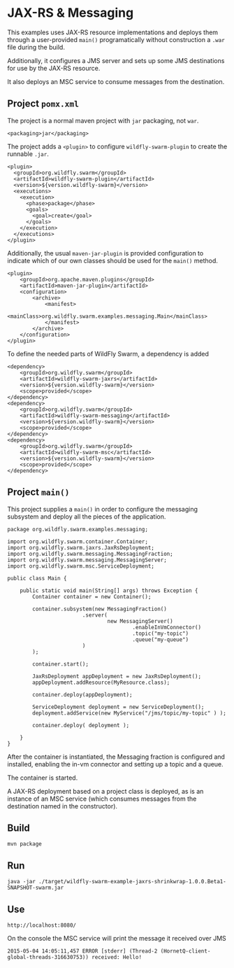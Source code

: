 # JAX-RS & Messaging

This examples uses JAX-RS resource implementations and deploys
them through a user-provided `main()` programatically without
construction a `.war` file during the build.

Additionally, it configures a JMS server and sets up some
JMS destinations for use by the JAX-RS resource.

It also deploys an MSC service to consume messages from
the destination.  

## Project `pomx.xml`

The project is a normal maven project with `jar` packaging, not `war`.

    <packaging>jar</packaging>

The project adds a `<plugin>` to configure `wildfly-swarm-plugin` to
create the runnable `.jar`.

    <plugin>
      <groupId>org.wildfly.swarm</groupId>
      <artifactId>wildfly-swarm-plugin</artifactId>
      <version>${version.wildfly-swarm}</version>
      <executions>
        <execution>
          <phase>package</phase>
          <goals>
            <goal>create</goal>
          </goals>
        </execution>
      </executions>
    </plugin>

Additionally, the usual `maven-jar-plugin` is provided configuration
to indicate which of our own classes should be used for the `main()`
method. 

    <plugin>
        <groupId>org.apache.maven.plugins</groupId>
        <artifactId>maven-jar-plugin</artifactId>
        <configuration>
            <archive>
                <manifest>
                    <mainClass>org.wildfly.swarm.examples.messaging.Main</mainClass>
                </manifest>
            </archive>
        </configuration>
    </plugin>

To define the needed parts of WildFly Swarm, a dependency is added

    <dependency>
        <groupId>org.wildfly.swarm</groupId>
        <artifactId>wildfly-swarm-jaxrs</artifactId>
        <version>${version.wildfly-swarm}</version>
        <scope>provided</scope>
    </dependency>
    <dependency>
        <groupId>org.wildfly.swarm</groupId>
        <artifactId>wildfly-swarm-messaging</artifactId>
        <version>${version.wildfly-swarm}</version>
        <scope>provided</scope>
    </dependency>
    <dependency>
        <groupId>org.wildfly.swarm</groupId>
        <artifactId>wildfly-swarm-msc</artifactId>
        <version>${version.wildfly-swarm}</version>
        <scope>provided</scope>
    </dependency>

## Project `main()`

This project supplies a `main()` in order to configure the messaging
subsystem and deploy all the pieces of the application.

    package org.wildfly.swarm.examples.messaging;

    import org.wildfly.swarm.container.Container;
    import org.wildfly.swarm.jaxrs.JaxRsDeployment;
    import org.wildfly.swarm.messaging.MessagingFraction;
    import org.wildfly.swarm.messaging.MessagingServer;
    import org.wildfly.swarm.msc.ServiceDeployment;
    
    public class Main {
    
        public static void main(String[] args) throws Exception {
            Container container = new Container();
    
            container.subsystem(new MessagingFraction()
                            .server(
                                    new MessagingServer()
                                            .enableInVmConnector()
                                            .topic("my-topic")
                                            .queue("my-queue")
                            )
            );
    
            container.start();
    
            JaxRsDeployment appDeployment = new JaxRsDeployment();
            appDeployment.addResource(MyResource.class);
    
            container.deploy(appDeployment);
    
            ServiceDeployment deployment = new ServiceDeployment();
            deployment.addService(new MyService("/jms/topic/my-topic" ) );
    
            container.deploy( deployment );
    
        }
    }

After the container is instantiated, the Messaging fraction is
configured and installed, enabling the in-vm connector and setting
up a topic and a queue.  

The container is started.

A JAX-RS deployment based on a project class is deployed, as is an
instance of an MSC service (which consumes messages from the destination
named in the constructor).
    
## Build

    mvn package

## Run

    java -jar ./target/wildfly-swarm-example-jaxrs-shrinkwrap-1.0.0.Beta1-SNAPSHOT-swarm.jar


## Use

    http://localhost:8080/

On the console the MSC service will print the message it received over JMS

    2015-05-04 14:05:11,457 ERROR [stderr] (Thread-2 (HornetQ-client-global-threads-316630753)) received: Hello!





